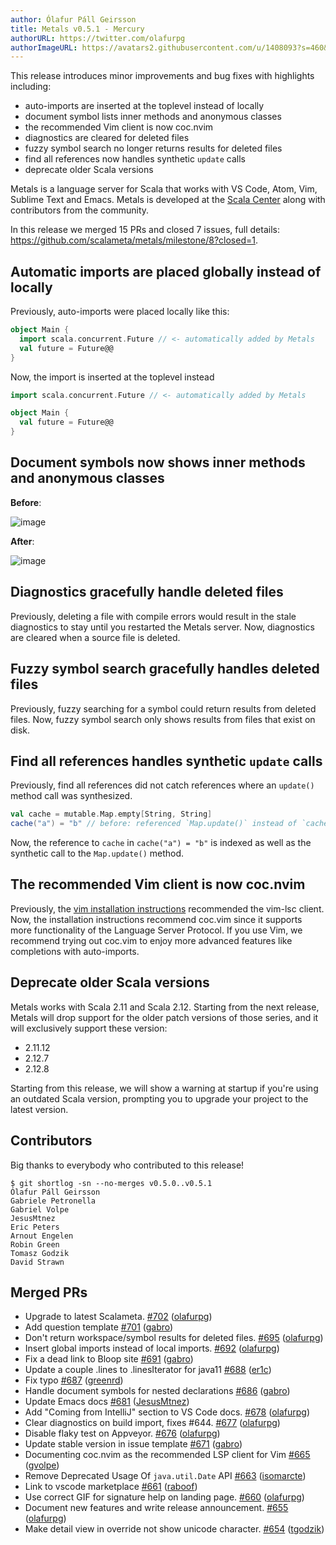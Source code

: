 ```yaml
---
author: Ólafur Páll Geirsson
title: Metals v0.5.1 - Mercury
authorURL: https://twitter.com/olafurpg
authorImageURL: https://avatars2.githubusercontent.com/u/1408093?s=460&v=4
---
```


This release introduces minor improvements and bug fixes with highlights
including:

- auto-imports are inserted at the toplevel instead of locally
- document symbol lists inner methods and anonymous classes
- the recommended Vim client is now coc.nvim
- diagnostics are cleared for deleted files
- fuzzy symbol search no longer returns results for deleted files
- find all references now handles synthetic `update` calls
- deprecate older Scala versions

Metals is a language server for Scala that works with VS Code, Atom, Vim,
Sublime Text and Emacs. Metals is developed at the
[Scala Center](https://scala.epfl.ch/) along with contributors from the
community.

In this release we merged 15 PRs and closed 7 issues, full details:
https://github.com/scalameta/metals/milestone/8?closed=1.

## Automatic imports are placed globally instead of locally

Previously, auto-imports were placed locally like this:

```scala
object Main {
  import scala.concurrent.Future // <- automatically added by Metals
  val future = Future@@
}
```

Now, the import is inserted at the toplevel instead

```scala
import scala.concurrent.Future // <- automatically added by Metals

object Main {
  val future = Future@@
}
```

## Document symbols now shows inner methods and anonymous classes

**Before**:

![image](https://user-images.githubusercontent.com/691940/56455884-dc92d300-6364-11e9-837e-c8aedd13e78d.png)

**After**:

![image](https://user-images.githubusercontent.com/691940/56455880-cab13000-6364-11e9-910a-4b55854df147.png)

## Diagnostics gracefully handle deleted files

Previously, deleting a file with compile errors would result in the stale
diagnostics to stay until you restarted the Metals server. Now, diagnostics are
cleared when a source file is deleted.

## Fuzzy symbol search gracefully handles deleted files

Previously, fuzzy searching for a symbol could return results from deleted
files. Now, fuzzy symbol search only shows results from files that exist on
disk.

## Find all references handles synthetic `update` calls

Previously, find all references did not catch references where an `update()`
method call was synthesized.

```scala
val cache = mutable.Map.empty[String, String]
cache("a") = "b" // before: referenced `Map.update()` instead of `cache`
```

Now, the reference to `cache` in `cache("a") = "b"` is indexed as well as the
synthetic call to the `Map.update()` method.

## The recommended Vim client is now coc.nvim

Previously, the
[vim installation instructions](https://scalameta.org/metals/docs/editors/vim.html)
recommended the vim-lsc client. Now, the installation instructions recommend
coc.vim since it supports more functionality of the Language Server Protocol. If
you use Vim, we recommend trying out coc.vim to enjoy more advanced features
like completions with auto-imports.

## Deprecate older Scala versions

Metals works with Scala 2.11 and Scala 2.12. Starting from the next release,
Metals will drop support for the older patch versions of those series, and it
will exclusively support these version:

- 2.11.12
- 2.12.7
- 2.12.8

Starting from this release, we will show a warning at startup if you're using an
outdated Scala version, prompting you to upgrade your project to the latest
version.

## Contributors

Big thanks to everybody who contributed to this release!

```
$ git shortlog -sn --no-merges v0.5.0..v0.5.1
Ólafur Páll Geirsson
Gabriele Petronella
Gabriel Volpe
JesusMtnez
Eric Peters
Arnout Engelen
Robin Green
Tomasz Godzik
David Strawn
```

## Merged PRs

- Upgrade to latest Scalameta.
  [\#702](https://github.com/scalameta/metals/pull/702)
  ([olafurpg](https://github.com/olafurpg))
- Add question template [\#701](https://github.com/scalameta/metals/pull/701)
  ([gabro](https://github.com/gabro))
- Don't return workspace/symbol results for deleted files.
  [\#695](https://github.com/scalameta/metals/pull/695)
  ([olafurpg](https://github.com/olafurpg))
- Insert global imports instead of local imports.
  [\#692](https://github.com/scalameta/metals/pull/692)
  ([olafurpg](https://github.com/olafurpg))
- Fix a dead link to Bloop site
  [\#691](https://github.com/scalameta/metals/pull/691)
  ([gabro](https://github.com/gabro))
- Update a couple .lines to .linesIterator for java11
  [\#688](https://github.com/scalameta/metals/pull/688)
  ([er1c](https://github.com/er1c))
- Fix typo [\#687](https://github.com/scalameta/metals/pull/687)
  ([greenrd](https://github.com/greenrd))
- Handle document symbols for nested declarations
  [\#686](https://github.com/scalameta/metals/pull/686)
  ([gabro](https://github.com/gabro))
- Update Emacs docs [\#681](https://github.com/scalameta/metals/pull/681)
  ([JesusMtnez](https://github.com/JesusMtnez))
- Add "Coming from IntelliJ" section to VS Code docs.
  [\#678](https://github.com/scalameta/metals/pull/678)
  ([olafurpg](https://github.com/olafurpg))
- Clear diagnostics on build import, fixes \#644.
  [\#677](https://github.com/scalameta/metals/pull/677)
  ([olafurpg](https://github.com/olafurpg))
- Disable flaky test on Appveyor.
  [\#676](https://github.com/scalameta/metals/pull/676)
  ([olafurpg](https://github.com/olafurpg))
- Update stable version in issue template
  [\#671](https://github.com/scalameta/metals/pull/671)
  ([gabro](https://github.com/gabro))
- Documenting coc.nvim as the recommended LSP client for Vim
  [\#665](https://github.com/scalameta/metals/pull/665)
  ([gvolpe](https://github.com/gvolpe))
- Remove Deprecated Usage Of `java.util.Date` API
  [\#663](https://github.com/scalameta/metals/pull/663)
  ([isomarcte](https://github.com/isomarcte))
- Link to vscode marketplace
  [\#661](https://github.com/scalameta/metals/pull/661)
  ([raboof](https://github.com/raboof))
- Use correct GIF for signature help on landing page.
  [\#660](https://github.com/scalameta/metals/pull/660)
  ([olafurpg](https://github.com/olafurpg))
- Document new features and write release announcement.
  [\#655](https://github.com/scalameta/metals/pull/655)
  ([olafurpg](https://github.com/olafurpg))
- Make detail view in override not show unicode character.
  [\#654](https://github.com/scalameta/metals/pull/654)
  ([tgodzik](https://github.com/tgodzik))
